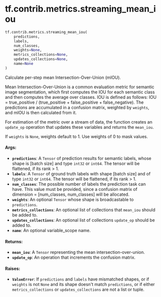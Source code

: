 <div itemscope itemtype="http://developers.google.com/ReferenceObject">
<meta itemprop="name" content="tf.contrib.metrics.streaming_mean_iou" />
<meta itemprop="path" content="Stable" />
</div>

# tf.contrib.metrics.streaming_mean_iou

``` python
tf.contrib.metrics.streaming_mean_iou(
    predictions,
    labels,
    num_classes,
    weights=None,
    metrics_collections=None,
    updates_collections=None,
    name=None
)
```

Calculate per-step mean Intersection-Over-Union (mIOU).

Mean Intersection-Over-Union is a common evaluation metric for
semantic image segmentation, which first computes the IOU for each
semantic class and then computes the average over classes.
IOU is defined as follows:
  IOU = true_positive / (true_positive + false_positive + false_negative).
The predictions are accumulated in a confusion matrix, weighted by `weights`,
and mIOU is then calculated from it.

For estimation of the metric over a stream of data, the function creates an
`update_op` operation that updates these variables and returns the `mean_iou`.

If `weights` is `None`, weights default to 1. Use weights of 0 to mask values.

#### Args:

* <b>`predictions`</b>: A `Tensor` of prediction results for semantic labels, whose
    shape is [batch size] and type `int32` or `int64`. The tensor will be
    flattened, if its rank > 1.
* <b>`labels`</b>: A `Tensor` of ground truth labels with shape [batch size] and of
    type `int32` or `int64`. The tensor will be flattened, if its rank > 1.
* <b>`num_classes`</b>: The possible number of labels the prediction task can have.
    This value must be provided, since a confusion matrix of dimension =
    [num_classes, num_classes] will be allocated.
* <b>`weights`</b>: An optional `Tensor` whose shape is broadcastable to `predictions`.
* <b>`metrics_collections`</b>: An optional list of collections that `mean_iou` should
    be added to.
* <b>`updates_collections`</b>: An optional list of collections `update_op` should be
    added to.
* <b>`name`</b>: An optional variable_scope name.


#### Returns:

* <b>`mean_iou`</b>: A `Tensor` representing the mean intersection-over-union.
* <b>`update_op`</b>: An operation that increments the confusion matrix.


#### Raises:

* <b>`ValueError`</b>: If `predictions` and `labels` have mismatched shapes, or if
    `weights` is not `None` and its shape doesn't match `predictions`, or if
    either `metrics_collections` or `updates_collections` are not a list or
    tuple.